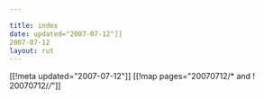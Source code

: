 ```yaml
---

title: index
date: updated="2007-07-12"]]
2007-07-12
layout: rut
---
```


[[!meta updated="2007-07-12"]]
[[!map pages="20070712/* and ! 20070712/*/*"]]
